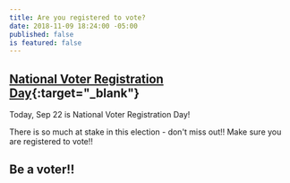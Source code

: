 ```yaml
---
title: Are you registered to vote?
date: 2018-11-09 18:24:00 -05:00
published: false
is featured: false
---
```


## [National Voter Registration Day](https://nationalvoterregistrationday.org){:target="_blank"}

Today, Sep 22 is National Voter Registration Day!

There is so much at stake in this election - don't miss out!!  Make sure you are registered to vote!!

Be a voter!!
---

